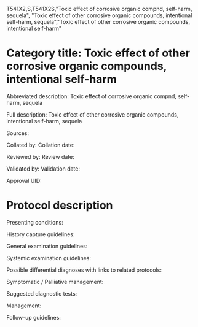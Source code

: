 T541X2,S,T541X2S,"Toxic effect of corrosive organic compnd, self-harm, sequela", "Toxic effect of other corrosive organic compounds, intentional self-harm, sequela","Toxic effect of other corrosive organic compounds, intentional self-harm"
# Category title: Toxic effect of other corrosive organic compounds, intentional self-harm

Abbreviated description: Toxic effect of corrosive organic compnd, self-harm, sequela

Full description: Toxic effect of other corrosive organic compounds, intentional self-harm, sequela

Sources:

Collated by:
Collation date:

Reviewed by:
Review date:

Validated by:
Validation date:

Approval UID:

# Protocol description

Presenting conditions:

History capture guidelines:

General examination guidelines:

Systemic examination guidelines:

Possible differential diagnoses with links to related protocols:

Symptomatic / Palliative management:

Suggested diagnostic tests:

Management:

Follow-up guidelines:
